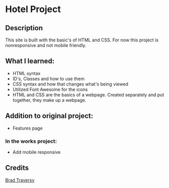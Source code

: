 # Hotel Project

## Description

This site is built with the basic's of HTML and CSS. For now this project is nonresponsive and not mobile friendly.

## What I learned:

- HTML syntax
- ID's, Classes and how to use them
- CSS syntax and how that changes what's being viewed
- Utilized Font Awesome for the icons
- HTML and CSS are the basics of a webpage. Created separately and put together, they make up a webpage.

## Addition to original project:
- Features page

### In the works project:
- Add mobile responsive

## Credits

[Brad Traversy](https://traversymedia.com/#courses)